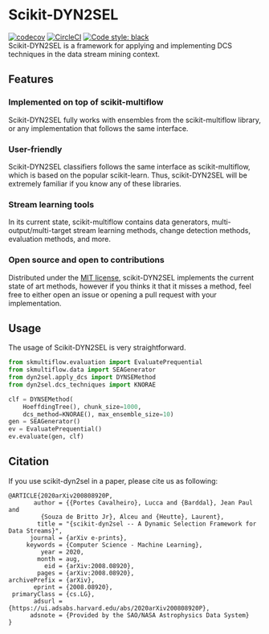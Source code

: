 # Scikit-DYN2SEL
[![codecov](https://codecov.io/gh/luccaportes/Scikit-DYN2SEL/branch/master/graph/badge.svg?token=0R0BP0EOAJ)](https://codecov.io/gh/luccaportes/Scikit-DYN2SEL)
[![CircleCI](https://circleci.com/gh/luccaportes/Scikit-DYN2SEL.svg?style=shield&circle-token=c5d43eebff1c2b2d3e5e55f565a1ffde48136d1a)]()
[![Code style: black](https://img.shields.io/badge/code%20style-black-000000.svg)](https://github.com/psf/black)  
Scikit-DYN2SEL is a  framework  for  applying  and  implementing  DCS  techniques  in  the  data  stream  mining context.

## Features

### Implemented on top of scikit-multiflow
Scikit-DYN2SEL fully works with ensembles from the scikit-multiflow library, or any implementation that follows the same interface.

### User-friendly
Scikit-DYN2SEL classifiers follows the same interface as scikit-multiflow, which is based on the popular scikit-learn. Thus, scikit-DYN2SEL will be extremely familiar if you know any of these libraries.

### Stream learning tools
In its current state, scikit-multiflow contains data generators, multi-output/multi-target stream
learning methods, change detection methods, evaluation methods, and more.

### Open source and open to contributions
Distributed under the [MIT license]("https://github.com/luccaportes/Scikit-DYN2SEL/blob/master/LICENSE"), scikit-DYN2SEL implements the current state of art methods, however if you thinks it that it misses a method, feel free to either open an issue or opening a pull request with your implementation.

## Usage
The usage of Scikit-DYN2SEL is very straightforward.
```python
from skmultiflow.evaluation import EvaluatePrequential
from skmultiflow.data import SEAGenerator
from dyn2sel.apply_dcs import DYNSEMethod
from dyn2sel.dcs_techniques import KNORAE

clf = DYNSEMethod(
    HoeffdingTree(), chunk_size=1000, 
    dcs_method=KNORAE(), max_ensemble_size=10)
gen = SEAGenerator()
ev = EvaluatePrequential()
ev.evaluate(gen, clf)
```
## Citation
If you use scikit-dyn2sel in a paper, please cite us as following:
```
@ARTICLE{2020arXiv200808920P,
       author = {{Portes Cavalheiro}, Lucca and {Barddal}, Jean Paul and
         {Souza de Britto Jr}, Alceu and {Heutte}, Laurent},
        title = "{scikit-dyn2sel -- A Dynamic Selection Framework for Data Streams}",
      journal = {arXiv e-prints},
     keywords = {Computer Science - Machine Learning},
         year = 2020,
        month = aug,
          eid = {arXiv:2008.08920},
        pages = {arXiv:2008.08920},
archivePrefix = {arXiv},
       eprint = {2008.08920},
 primaryClass = {cs.LG},
       adsurl = {https://ui.adsabs.harvard.edu/abs/2020arXiv200808920P},
      adsnote = {Provided by the SAO/NASA Astrophysics Data System}
}
```
